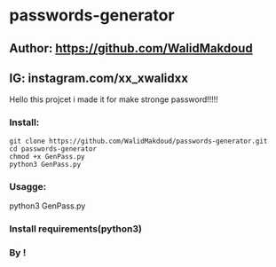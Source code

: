 # passwords-generator
## Author: https://github.com/WalidMakdoud
## IG: instagram.com/xx_xwalidxx



Hello this projcet i made it for make stronge password!!!!!





### Install:
```
git clone https://github.com/WalidMakdoud/passwords-generator.git
cd passwords-generator
chmod +x GenPass.py
python3 GenPass.py
```
### Usagge:


python3 GenPass.py



### Install requirements(python3)


### By !
